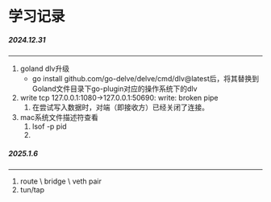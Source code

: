 # 学习记录

##### 2024.12.31

------

1. goland dlv升级
   - go install github.com/go-delve/delve/cmd/dlv@latest后，将其替换到Goland文件目录下go-plugin对应的操作系统下的dlv
2. write tcp 127.0.0.1:1080->127.0.0.1:50690: write: broken pipe
   1. 在尝试写入数据时，对端（即接收方）已经关闭了连接。
3. mac系统文件描述符查看
   1.  lsof -p pid
   2. 

##### 2025.1.6

---

1. route \ bridge \ veth pair
2. tun/tap

